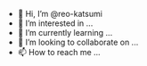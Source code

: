 - 👋 Hi, I’m @reo-katsumi
- 👀 I’m interested in ...
- 🌱 I’m currently learning ...
- 💞️ I’m looking to collaborate on ...
- 📫 How to reach me ...

<!---
reo-katsumi/reo-katsumi is a ✨ special ✨ repository because its `README.md` (this file) appears on your GitHub profile.
You can click the Preview link to take a look at your changes.
--->
